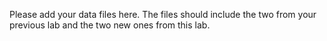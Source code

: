 Please add your data files here. The files should include the two from your previous lab and the two new ones from this lab.

